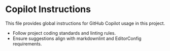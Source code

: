 # Copilot Instructions

This file provides global instructions for GitHub Copilot usage in this project.

- Follow project coding standards and linting rules.
- Ensure suggestions align with markdownlint and EditorConfig requirements.
